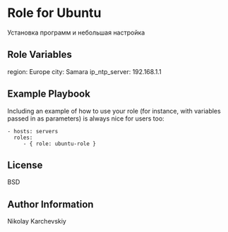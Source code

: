 Role for Ubuntu
=========
Установка программ и небольшая настройка 

Role Variables
--------------

region: Europe
city: Samara
ip_ntp_server: 192.168.1.1


Example Playbook
----------------

Including an example of how to use your role (for instance, with variables passed in as parameters) is always nice for users too:

    - hosts: servers
      roles:
         - { role: ubuntu-role }

License
-------

BSD

Author Information
------------------

Nikolay Karchevskiy
